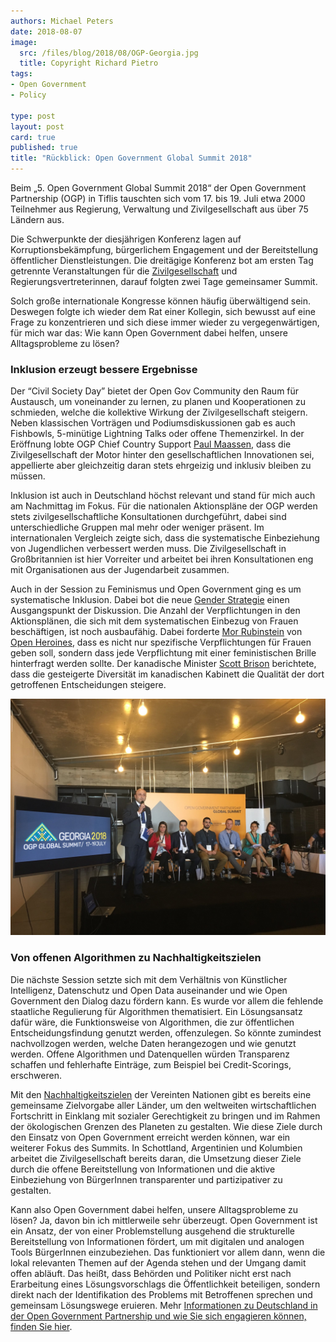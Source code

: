 ```yaml
---
authors: Michael Peters
date: 2018-08-07
image:
  src: /files/blog/2018/08/OGP-Georgia.jpg
  title: Copyright Richard Pietro 
tags:
- Open Government
- Policy

type: post
layout: post
card: true
published: true
title: "Rückblick: Open Government Global Summit 2018"
---
```


Beim „5. Open Government Global Summit 2018“ der Open Government Partnership (OGP) in Tiflis tauschten sich vom 17. bis 19. Juli etwa 2000 Teilnehmer aus Regierung, Verwaltung und Zivilgesellschaft aus über 75 Ländern aus. 

Die Schwerpunkte der diesjährigen Konferenz lagen auf Korruptionsbekämpfung, bürgerlichem Engagement und der Bereitstellung öffentlicher Dienstleistungen. Die dreitägige Konferenz bot am ersten Tag getrennte Veranstaltungen für die [Zivilgesellschaft](https://www.google.com/url?q=https://drive.google.com/file/d/1S2E0HovC8XkkWzxEZhQuHSXsM8nUVyJF/view&sa=D&ust=1533742437317000&usg=AFQjCNGSATFlxG6IZ_hydmU9xh-vooBepQ) und Regierungsvertreterinnen, darauf folgten zwei Tage gemeinsamer Summit.

Solch große internationale Kongresse können häufig überwältigend sein. Deswegen folgte ich wieder dem Rat einer Kollegin, sich bewusst auf eine Frage zu konzentrieren und sich diese immer wieder zu vergegenwärtigen, für mich war das: Wie kann Open Government dabei helfen, unsere Alltagsprobleme zu lösen? 

### Inklusion erzeugt bessere Ergebnisse 
Der “Civil Society Day” bietet der Open Gov Community den Raum für Austausch, um voneinander zu lernen, zu planen und Kooperationen zu schmieden, welche die kollektive Wirkung der Zivilgesellschaft steigern. Neben klassischen Vorträgen und Podiumsdiskussionen gab es auch Fishbowls, 5-minütige Lightning Talks oder offene Themenzirkel. In der Eröffnung lobte OGP Chief Country Support [Paul Maassen](https://twitter.com/maassenpaul), dass die Zivilgesellschaft der Motor hinter den gesellschaftlichen Innovationen sei, appellierte aber gleichzeitig daran stets ehrgeizig und inklusiv bleiben zu müssen.

Inklusion ist auch in Deutschland höchst relevant und stand für mich auch am Nachmittag im Fokus. Für die nationalen Aktionspläne der OGP werden stets zivilgesellschaftliche Konsultationen durchgeführt, dabei sind unterschiedliche Gruppen mal mehr oder weniger präsent. Im internationalen Vergleich zeigte sich, dass die systematische Einbeziehung von Jugendlichen verbessert werden muss. Die Zivilgesellschaft in Großbritannien ist hier Vorreiter und arbeitet bei ihren Konsultationen eng mit Organisationen aus der Jugendarbeit zusammen. 

Auch in der Session zu Feminismus und Open Government ging es um systematische Inklusion. Dabei bot die neue [Gender Strategie](https://www.opengovpartnership.org/stories/advancing-ogps-gender-strategy) einen Ausgangspunkt der Diskussion. Die Anzahl der Verpflichtungen in den Aktionsplänen, die sich mit dem systematischen Einbezug von Frauen beschäftigen, ist noch ausbaufähig. Dabei forderte [Mor Rubinstein](https://twitter.com/Morchickit) von [Open Heroines](https://openheroines.org/), dass es nicht nur spezifische Verpflichtungen für Frauen geben soll, sondern dass jede Verpflichtung mit einer feministischen Brille hinterfragt werden sollte. Der kanadische Minister [Scott Brison](https://twitter.com/scottbrison) berichtete, dass die gesteigerte Diversität im kanadischen Kabinett die Qualität der dort getroffenen Entscheidungen steigere. 

![Podium](/files/blog/2018/08/ogp-summit-podium-michael.jpeg)

### Von offenen Algorithmen zu Nachhaltigkeitszielen 
Die nächste Session setzte sich mit dem Verhältnis von Künstlicher Intelligenz, Datenschutz und Open Data auseinander und wie Open Government den Dialog dazu fördern kann. Es wurde vor allem die fehlende staatliche Regulierung für Algorithmen thematisiert. Ein Lösungsansatz dafür wäre, die Funktionsweise von Algorithmen, die zur öffentlichen Entscheidungsfindung genutzt werden, offenzulegen. So könnte zumindest nachvollzogen werden, welche Daten herangezogen und wie genutzt werden. Offene Algorithmen und Datenquellen würden Transparenz schaffen und fehlerhafte Einträge, zum Beispiel bei Credit-Scorings, erschweren.

Mit den [Nachhaltigkeitszielen](https://17ziele.de/17ziele) der Vereinten Nationen gibt es bereits eine gemeinsame Zielvorgabe aller Länder, um den weltweiten wirtschaftlichen Fortschritt in Einklang mit sozialer Gerechtigkeit zu bringen und im Rahmen der ökologischen Grenzen des Planeten zu gestalten. Wie diese Ziele durch den Einsatz von Open Government erreicht werden können, war ein weiterer Fokus des Summits. In Schottland, Argentinien und Kolumbien arbeitet die Zivilgesellschaft bereits daran, die Umsetzung dieser Ziele durch die offene Bereitstellung von Informationen und die aktive Einbeziehung von BürgerInnen transparenter und partizipativer zu gestalten.

Kann also Open Government dabei helfen, unsere Alltagsprobleme zu lösen? Ja, davon bin ich mittlerweile sehr überzeugt. Open Government ist ein Ansatz, der von einer Problemstellung ausgehend die strukturelle Bereitstellung von Informationen fördert, um mit digitalen und analogen Tools BürgerInnen einzubeziehen. Das funktioniert vor allem dann, wenn die lokal relevanten Themen auf der Agenda stehen und der Umgang damit offen abläuft. Das heißt, dass Behörden und Politiker nicht erst nach Erarbeitung eines Lösungsvorschlags die Öffentlichkeit beteiligen, sondern direkt nach der Identifikation des Problems mit Betroffenen sprechen und gemeinsam Lösungswege eruieren. 
Mehr [Informationen zu Deutschland in der Open Government Partnership und wie Sie sich engagieren können, finden Sie hier](https://opengovpartnership.de/).
